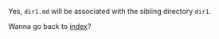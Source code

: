 
Yes, `dir1.md` will be associated with the sibling directory `dir1`. 

Wanna go back to [index](index.md)?